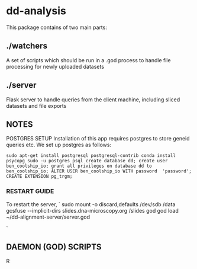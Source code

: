 # dd-analysis


This package contains of two main parts:

## ./watchers ##
A set of scripts which should be run in a .god process to handle file processing for newly uploaded datasets 

## ./server ##
Flask server to handle queries from the client machine, including sliced datasets and file exports

## NOTES ##
POSTGRES SETUP
Installation of this app requires postgres to store geneid queries etc. We set up postgres as follows:

`
sudo apt-get install postgresql postgresql-contrib
conda install psycopg
sudo -u postgres psql
create database dd;
create user ben_coolship_io;
grant all privileges on database dd to ben_coolship_io;
ALTER USER ben_coolship_io WITH password  'password';
CREATE EXTENSION pg_trgm;
`

### RESTART GUIDE ###
To restart the server, 
`
sudo mount -o discard,defaults /dev/sdb /data
gcsfuse --implicit-dirs slides.dna-microscopy.org /slides
god
god load ~/dd-alignment-server/server.god

`



## DAEMON (GOD) SCRIPTS ##
R